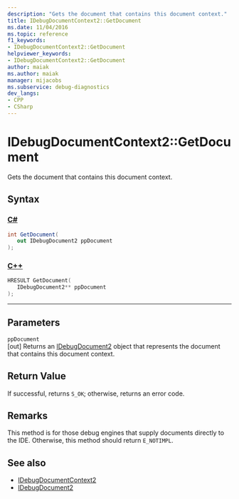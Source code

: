 ```yaml
---
description: "Gets the document that contains this document context."
title: IDebugDocumentContext2::GetDocument
ms.date: 11/04/2016
ms.topic: reference
f1_keywords:
- IDebugDocumentContext2::GetDocument
helpviewer_keywords:
- IDebugDocumentContext2::GetDocument
author: maiak
ms.author: maiak
manager: mijacobs
ms.subservice: debug-diagnostics
dev_langs:
- CPP
- CSharp
---
```

# IDebugDocumentContext2::GetDocument

Gets the document that contains this document context.

## Syntax

### [C#](#tab/csharp)
```csharp
int GetDocument( 
   out IDebugDocument2 ppDocument
);
```
### [C++](#tab/cpp)
```cpp
HRESULT GetDocument( 
   IDebugDocument2** ppDocument
);
```
---

## Parameters
`ppDocument`\
[out] Returns an [IDebugDocument2](../../../extensibility/debugger/reference/idebugdocument2.md) object that represents the document that contains this document context.

## Return Value
 If successful, returns `S_OK`; otherwise, returns an error code.

## Remarks
 This method is for those debug engines that supply documents directly to the IDE. Otherwise, this method should return `E_NOTIMPL`.

## See also
- [IDebugDocumentContext2](../../../extensibility/debugger/reference/idebugdocumentcontext2.md)
- [IDebugDocument2](../../../extensibility/debugger/reference/idebugdocument2.md)
